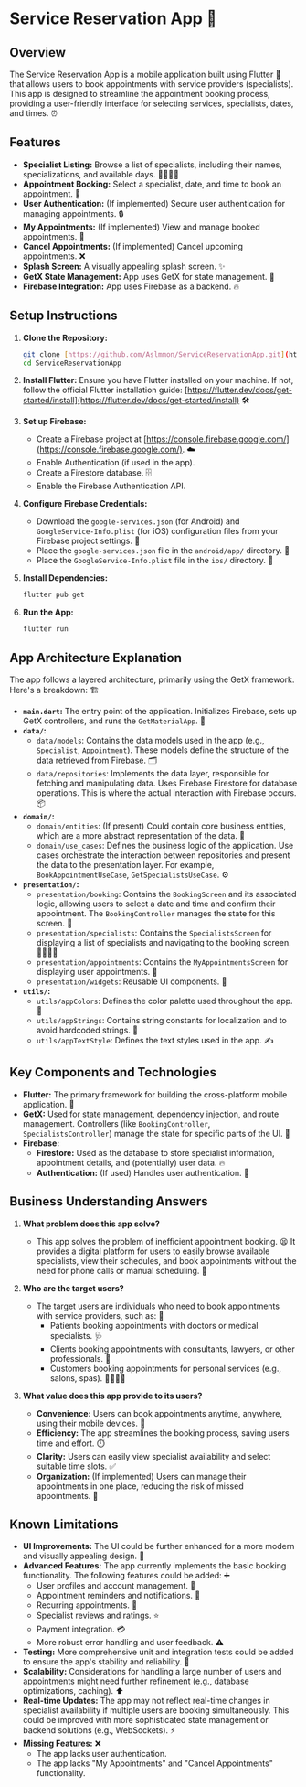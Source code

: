 # Service Reservation App 🚀

## Overview

The Service Reservation App is a mobile application built using Flutter 📱 that allows users to book appointments with service providers (specialists). This app is designed to streamline the appointment booking process, providing a user-friendly interface for selecting services, specialists, dates, and times. ⏰

## Features

* **Specialist Listing:** Browse a list of specialists, including their names, specializations, and available days. 👨‍⚕️👩‍⚕️
* **Appointment Booking:** Select a specialist, date, and time to book an appointment. 📅
* **User Authentication:** (If implemented) Secure user authentication for managing appointments. 🔒
* **My Appointments:** (If implemented) View and manage booked appointments. 📆
* **Cancel Appointments:** (If implemented) Cancel upcoming appointments. ❌
* **Splash Screen:** A visually appealing splash screen. ✨
* **GetX State Management:** App uses GetX for state management. 🧰
* **Firebase Integration:** App uses Firebase as a backend. 🔥

## Setup Instructions

1.  **Clone the Repository:**

    ```bash
    git clone [https://github.com/Aslmmon/ServiceReservationApp.git](https://github.com/Aslmmon/ServiceReservationApp.git)
    cd ServiceReservationApp
    ```

2.  **Install Flutter:**
    Ensure you have Flutter installed on your machine. If not, follow the official Flutter installation guide: [https://flutter.dev/docs/get-started/install](https://flutter.dev/docs/get-started/install) 🛠️

3.  **Set up Firebase:**

    * Create a Firebase project at [https://console.firebase.google.com/](https://console.firebase.google.com/). ☁️
    * Enable Authentication (if used in the app).
    * Create a Firestore database. 🗄️
    * Enable the Firebase Authentication API.

4.  **Configure Firebase Credentials:**

    * Download the `google-services.json` (for Android) and `GoogleService-Info.plist` (for iOS) configuration files from your Firebase project settings. 🔑
    * Place the `google-services.json` file in the `android/app/` directory. 📂
    * Place the `GoogleService-Info.plist` file in the `ios/` directory. 📲

5.  **Install Dependencies:**

    ```bash
    flutter pub get
    ```

6.  **Run the App:**

    ```bash
    flutter run
    ```

## App Architecture Explanation

The app follows a layered architecture, primarily using the GetX framework. Here's a breakdown: 🏗️

* **`main.dart`:** The entry point of the application. Initializes Firebase, sets up GetX controllers, and runs the `GetMaterialApp`. 🚀
* **`data/`:**
    * `data/models`: Contains the data models used in the app (e.g., `Specialist`, `Appointment`). These models define the structure of the data retrieved from Firebase. 🗂️
    * `data/repositories`: Implements the data layer, responsible for fetching and manipulating data. Uses Firebase Firestore for database operations. This is where the actual interaction with Firebase occurs. 📦
* **`domain/`:**
    * `domain/entities`: (If present) Could contain core business entities, which are a more abstract representation of the data. 💼
    * `domain/use_cases`: Defines the business logic of the application. Use cases orchestrate the interaction between repositories and present the data to the presentation layer. For example, `BookAppointmentUseCase`, `GetSpecialistsUseCase`. ⚙️
* **`presentation/`:**
    * `presentation/booking`: Contains the `BookingScreen` and its associated logic, allowing users to select a date and time and confirm their appointment. The `BookingController` manages the state for this screen. 📅
    * `presentation/specialists`: Contains the `SpecialistsScreen` for displaying a list of specialists and navigating to the booking screen. 👨‍⚕️👩‍⚕️
    * `presentation/appointments`: Contains the `MyAppointmentsScreen` for displaying user appointments. 📆
    * `presentation/widgets`: Reusable UI components. 🧩
* **`utils/`:**
    * `utils/appColors`: Defines the color palette used throughout the app. 🎨
    * `utils/appStrings`: Contains string constants for localization and to avoid hardcoded strings. 📝
    * `utils/appTextStyle`: Defines the text styles used in the app. ✍️

## Key Components and Technologies

* **Flutter:** The primary framework for building the cross-platform mobile application. 💙
* **GetX:** Used for state management, dependency injection, and route management. Controllers (like `BookingController`, `SpecialistsController`) manage the state for specific parts of the UI. 🧰
* **Firebase:**
    * **Firestore:** Used as the database to store specialist information, appointment details, and (potentially) user data. 🔥
    * **Authentication:** (If used) Handles user authentication. 🔑

## Business Understanding Answers

1.  **What problem does this app solve?**
    * This app solves the problem of inefficient appointment booking. 😫 It provides a digital platform for users to easily browse available specialists, view their schedules, and book appointments without the need for phone calls or manual scheduling. 🥳

2.  **Who are the target users?**
    * The target users are individuals who need to book appointments with service providers, such as: 🎯
        * Patients booking appointments with doctors or medical specialists. 🩺
        * Clients booking appointments with consultants, lawyers, or other professionals. 💼
        * Customers booking appointments for personal services (e.g., salons, spas). 💇‍♀️💆‍♂️

3.  **What value does this app provide to its users?**
    * **Convenience:** Users can book appointments anytime, anywhere, using their mobile devices. 📱
    * **Efficiency:** The app streamlines the booking process, saving users time and effort. ⏱️
    * **Clarity:** Users can easily view specialist availability and select suitable time slots. ✅
    * **Organization:** (If implemented) Users can manage their appointments in one place, reducing the risk of missed appointments. 📅

## Known Limitations

* **UI Improvements:** The UI could be further enhanced for a more modern and visually appealing design. 🎨
* **Advanced Features:** The app currently implements the basic booking functionality. The following features could be added: ➕
    * User profiles and account management. 👤
    * Appointment reminders and notifications. 🔔
    * Recurring appointments. 🔁
    * Specialist reviews and ratings. ⭐
    * Payment integration. 💳
    * More robust error handling and user feedback. ⚠️
* **Testing:** More comprehensive unit and integration tests could be added to ensure the app's stability and reliability. 🧪
* **Scalability:** Considerations for handling a large number of users and appointments might need further refinement (e.g., database optimizations, caching). ⬆️
* **Real-time Updates:** The app may not reflect real-time changes in specialist availability if multiple users are booking simultaneously. This could be improved with more sophisticated state management or backend solutions (e.g., WebSockets). ⚡
* **Missing Features:** ❌
    * The app lacks user authentication.
    * The app lacks "My Appointments" and "Cancel Appointments" functionality.
